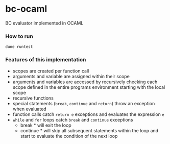# bc-ocaml
BC evaluator implemented in OCAML

### How to run
```
dune runtest
```
### Features of this implementation
- scopes are created per function call
- arguments and variable are assigned within their scope
- arguments and variables are accessed by recursively checking each scope defined in the entire programs environment starting with the local scope
- recursive functions
- special statements (`break`, `continue` and `return`) throw an exception when evaluated
- function calls catch `return e` exceptions and evaluates the expression `e`
- `while` and `for` loops catch `break` and `continue` exceptions
    * break * will exit the loop
    * continue * will skip all subsequent statements within the loop and start to evaluate the condition of the next loop

